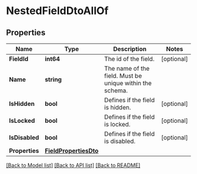 # NestedFieldDtoAllOf

## Properties

Name | Type | Description | Notes
------------ | ------------- | ------------- | -------------
**FieldId** | **int64** | The id of the field. | [optional] 
**Name** | **string** | The name of the field. Must be unique within the schema. | 
**IsHidden** | **bool** | Defines if the field is hidden. | [optional] 
**IsLocked** | **bool** | Defines if the field is locked. | [optional] 
**IsDisabled** | **bool** | Defines if the field is disabled. | [optional] 
**Properties** | [**FieldPropertiesDto**](FieldPropertiesDto.md) |  | 

[[Back to Model list]](../README.md#documentation-for-models) [[Back to API list]](../README.md#documentation-for-api-endpoints) [[Back to README]](../README.md)


